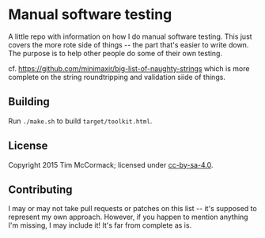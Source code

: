 # Manual software testing

A little repo with information on how I do manual software
testing. This just covers the more rote side of things -- the part
that's easier to write down. The purpose is to help other people do
some of their own testing.

cf. https://github.com/minimaxir/big-list-of-naughty-strings which is
more complete on the string roundtripping and validation siide of
things.

## Building

Run `./make.sh` to build `target/toolkit.html`.

## License

Copyright 2015 Tim McCormack; licensed under
[cc-by-sa-4.0](https://creativecommons.org/licenses/by-sa/4.0/).

## Contributing

I may or may not take pull requests or patches on this list -- it's
supposed to represent my own approach. However, if you happen to
mention anything I'm missing, I may include it! It's far from complete
as is.

